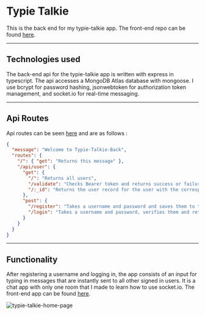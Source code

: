 # Typie Talkie

This is the back end for my typie-talkie app. The front-end repo can be found [here](https://github.com/JonathanDPotter/upc-tracker-front).

---

## Technologies used

The back-end api for the typie-talkie app is written with express in typescript. The api accesses a MongoDB Atlas database with mongoose. I use bcrypt for password hashing, jsonwebtoken for authorization token management, and socket.io for real-time messaging.

---

## Api Routes

Api routes can be seen [here](https://typie-talkie-back.herokuapp.com/) and are as follows :

```json
{
  "message": "Welcome to Typie-Talkie-Back",
  "routes": {
    "/": { "get": "Returns this message" },
    "/api/user": {
      "get": {
        "/": "Returns all users",
        "/validate": "Checks Bearer token and returns success or failure on validation.",
        "/:_id": "Returns the user record for the user with the corresponding _id"
      },
      "post": {
        "/register": "Takes a username and password and saves them to the database with a hashed version of the password.",
        "/login": "Takes a username and password, verifies them and returns an authorization token."
      }
    }
  }
}
```

---

## Functionality

After registering a username and logging in, the app consists of an input for typing in messages that are instantly sent to all other signed in users. It is a chat app with only one room that I made to learn how to use socket.io. The front-end app can be found [here](https://typie-talkie-front-fcyl99l4c-jonathandpotter.vercel.app/).

![typie-talkie-home-page](https://user-images.githubusercontent.com/30156468/167945133-7badd9ca-7131-4d21-9472-ea4176410c43.png)

